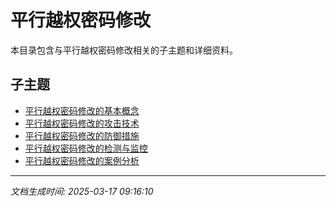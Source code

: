 # 平行越权密码修改

本目录包含与平行越权密码修改相关的子主题和详细资料。

## 子主题

- [平行越权密码修改的基本概念](pwd-parallel-bypass/basic-concepts.md)
- [平行越权密码修改的攻击技术](pwd-parallel-bypass/attack-techniques.md)
- [平行越权密码修改的防御措施](pwd-parallel-bypass/defense-measures.md)
- [平行越权密码修改的检测与监控](pwd-parallel-bypass/detection-monitoring.md)
- [平行越权密码修改的案例分析](pwd-parallel-bypass/case-studies.md)

---

*文档生成时间: 2025-03-17 09:16:10*

